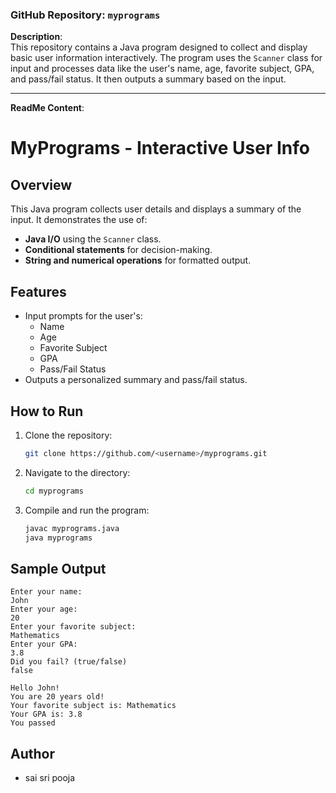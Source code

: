 ### GitHub Repository: `myprograms`

**Description**:  
This repository contains a Java program designed to collect and display basic user information interactively. The program uses the `Scanner` class for input and processes data like the user's name, age, favorite subject, GPA, and pass/fail status. It then outputs a summary based on the input.

---

**ReadMe Content**:

# MyPrograms - Interactive User Info

## Overview
This Java program collects user details and displays a summary of the input. It demonstrates the use of:
- **Java I/O** using the `Scanner` class.
- **Conditional statements** for decision-making.
- **String and numerical operations** for formatted output.

## Features
- Input prompts for the user's:
  - Name
  - Age
  - Favorite Subject
  - GPA
  - Pass/Fail Status
- Outputs a personalized summary and pass/fail status.

## How to Run
1. Clone the repository:
   ```bash
   git clone https://github.com/<username>/myprograms.git
   ```
2. Navigate to the directory:
   ```bash
   cd myprograms
   ```
3. Compile and run the program:
   ```bash
   javac myprograms.java
   java myprograms
   ```

## Sample Output
```
Enter your name:
John
Enter your age:
20
Enter your favorite subject:
Mathematics
Enter your GPA:
3.8
Did you fail? (true/false)
false

Hello John!
You are 20 years old!
Your favorite subject is: Mathematics
Your GPA is: 3.8
You passed
```

## Author
- sai sri pooja

